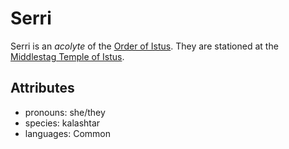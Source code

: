 # Serri

Serri is an _acolyte_ of the [Order of Istus](../../../organizations/order-of-istus). They are stationed at the [Middlestag Temple of Istus](../edgewood/middlestag-temple-of-istus.md).

## Attributes

- pronouns: she/they
- species: kalashtar
- languages: Common
